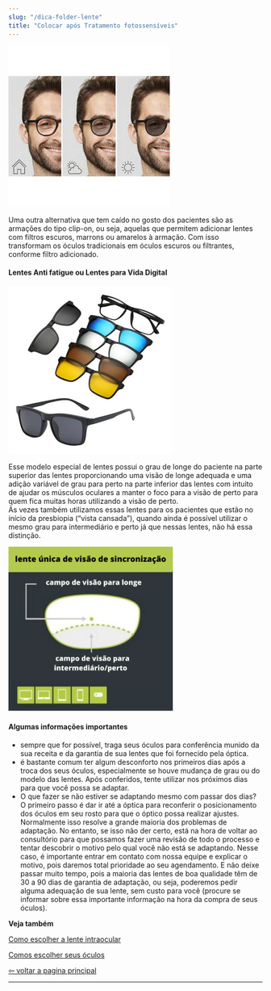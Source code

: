 ```yaml
---
slug: "/dica-folder-lente"
title: "Colocar após Tratamento fotossensíveis"
---
```

![](../../src/images/folder-lente1.jpg)    

Uma outra alternativa que tem caído no gosto dos pacientes são as armações do tipo clip-on, ou seja, aquelas que permitem adicionar lentes com filtros escuros, marrons ou amarelos à armação. Com isso transformam os óculos tradicionais em óculos escuros ou filtrantes, conforme filtro adicionado.

#### Lentes Anti fatigue ou Lentes para Vida Digital
![](../../src/images/folder-lente2.jpg)    

Esse modelo especial de lentes possui o grau de longe do paciente na parte superior das lentes proporcionando uma visão de longe adequada e uma adição variável de grau para perto na parte inferior das lentes com intuito de ajudar os músculos oculares a manter o foco para a visão de perto para quem fica muitas horas utilizando a visão de perto.   
Às vezes também utilizamos essas lentes para os pacientes que estão no início da presbiopia (“vista cansada”), quando ainda é possível utilizar o mesmo grau para intermediário e perto já que nessas lentes, não há essa distinção. 

![](../../src/images/folder14.png)  

#### Algumas informações importantes   
- sempre que for possível, traga seus óculos para conferência munido da sua receita e da garantia de sua lentes que foi fornecido pela óptica. 
- é bastante comum ter algum desconforto nos primeiros dias após a troca dos seus óculos, especialmente se houve mudança de grau ou do modelo das lentes. Após conferidos, tente utilizar nos próximos dias para que você possa se adaptar. 
- O que fazer se não estiver se adaptando mesmo com passar dos dias? 
O primeiro passo é dar ir até a óptica para reconferir o posicionamento dos óculos em seu rosto para que o óptico possa realizar ajustes. Normalmente isso resolve a grande maioria dos problemas de adaptação. 
No entanto, se isso não der certo, está na hora de voltar ao consultório para que possamos fazer uma revisão de todo o processo e tentar descobrir o motivo pelo qual você não está se adaptando. Nesse caso, é importante entrar em contato com nossa equipe e explicar o motivo, pois daremos total prioridade ao seu agendamento. E não deixe passar muito tempo, pois a maioria das lentes de boa qualidade têm de 30 a 90 dias de garantia de adaptação, ou seja, poderemos pedir alguma adequação de sua lente, sem custo para você (procure se informar sobre essa importante informação na hora da compra de seus óculos).

**Veja também**  

 [Como escolher a lente intraocular](/dica-lentes)    
   
  [Comos escolher seus óculos](/dica-oculos) 
   
 [⇦ voltar a pagina principal](/) 

----------------------------------------------------------------------------------------------------